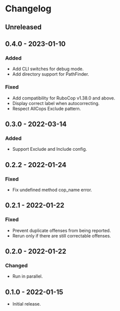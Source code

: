 # Changelog

## Unreleased

## 0.4.0 - 2023-01-10

### Added

- Add CLI switches for debug mode.
- Add directory support for PathFinder.

### Fixed

- Add compatibility for RuboCop v1.38.0 and above.
- Display correct label when autocorrecting.
- Respect AllCops Exclude pattern.

## 0.3.0 - 2022-03-14

### Added

- Support Exclude and Include config.

## 0.2.2 - 2022-01-24

### Fixed

- Fix undefined method cop_name error.

## 0.2.1 - 2022-01-22

### Fixed

- Prevent duplicate offenses from being reported.
- Rerun only if there are still correctable offenses.

## 0.2.0 - 2022-01-22

### Changed

- Run in parallel.

## 0.1.0 - 2022-01-15

- Initial release.
